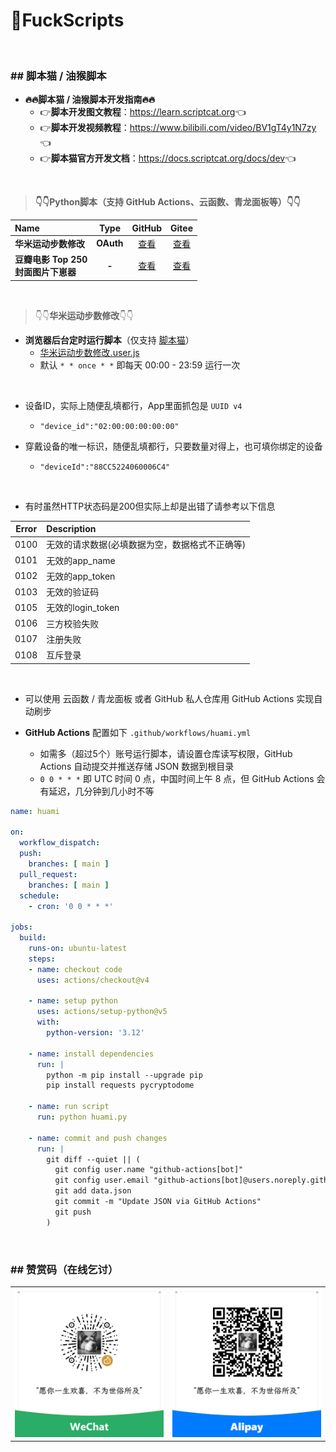 # 🌈FuckScripts

<br>

### \#\# 脚本猫 / 油猴脚本

- **🔥🔥脚本猫 / 油猴脚本开发指南🔥🔥**
  - 👉**脚本开发图文教程**：<https://learn.scriptcat.org>👈
  - 👉**脚本开发视频教程**：<https://www.bilibili.com/video/BV1gT4y1N7zy>👈
  - 👉**脚本猫官方开发文档**：<https://docs.scriptcat.org/docs/dev>👈

<br>

> **👇👇Python脚本（支持 GitHub Actions、云函数、青龙面板等）👇👇**

| Name | Type | GitHub | Gitee |
|:---|:---:|:---:|:---:|
| **华米运动步数修改** | **OAuth** | [查看](./blob/main/py/huami.py) | [查看](./tree/main/py/huami.py) |
| **豆瓣电影 Top 250 <br>封面图片下崽器** | **-** | [查看](./blob/main/py/douban.py) | [查看](./tree/main/py/douban.py) |

<br>

> 👇👇**华米运动步数修改**👇👇

- **浏览器后台定时运行脚本**（仅支持 [脚本猫](https://docs.scriptcat.org)）
  - [华米运动步数修改.user.js](https://github.com/geoisam/FuckScripts/blob/main/sc/华米运动步数修改.user.js)
  - 默认 `* * once * *` 即每天 00:00 - 23:59 运行一次

<br>

- 设备ID，实际上随便乱填都行，App里面抓包是 `UUID v4`
  - `"device_id":"02:00:00:00:00:00"`

- 穿戴设备的唯一标识，随便乱填都行，只要数量对得上，也可填你绑定的设备
  - `"deviceId":"88CC5224060006C4"`

<br>

- 有时虽然HTTP状态码是200但实际上却是出错了请参考以下信息

| Error	| Description |
|:---:|:---|
| 0100 |	无效的请求数据(必填数据为空，数据格式不正确等) |
| 0101 |	无效的app_name |
| 0102 |	无效的app_token |
| 0103 |	无效的验证码 |
| 0105 |	无效的login_token |
| 0106 |	三方校验失败 |
| 0107 |	注册失败 |
| 0108 |	互斥登录 |

<br>

- 可以使用 云函数 / 青龙面板 或者 GitHub 私人仓库用 GitHub Actions 实现自动刷步

- **GitHub Actions** 配置如下 `.github/workflows/huami.yml`
  - 如需多（超过5个）账号运行脚本，请设置仓库读写权限，GitHub Actions 自动提交并推送存储 JSON 数据到根目录
  - `0 0 * * *` 即 UTC 时间 0 点，中国时间上午 8 点，但 GitHub Actions 会有延迟，几分钟到几小时不等

```yml
name: huami
 
on:
  workflow_dispatch:
  push:
    branches: [ main ]
  pull_request:
    branches: [ main ]
  schedule:
    - cron: '0 0 * * *'

jobs:
  build:
    runs-on: ubuntu-latest
    steps:
    - name: checkout code
      uses: actions/checkout@v4

    - name: setup python
      uses: actions/setup-python@v5
      with:
        python-version: '3.12'

    - name: install dependencies
      run: |
        python -m pip install --upgrade pip
        pip install requests pycryptodome

    - name: run script
      run: python huami.py

    - name: commit and push changes
      run: |
        git diff --quiet || (
          git config user.name "github-actions[bot]"
          git config user.email "github-actions[bot]@users.noreply.github.com"
          git add data.json
          git commit -m "Update JSON via GitHub Actions"
          git push
        )
```

<br>

### \#\# 赞赏码（在线乞讨）

<table>
<tr>
<td><a>
<img src="../images/wechat.jpg">
</a></td>
<td><a>
<img src="../images/alipay.jpg">
</a></td>
</tr>
</table>
